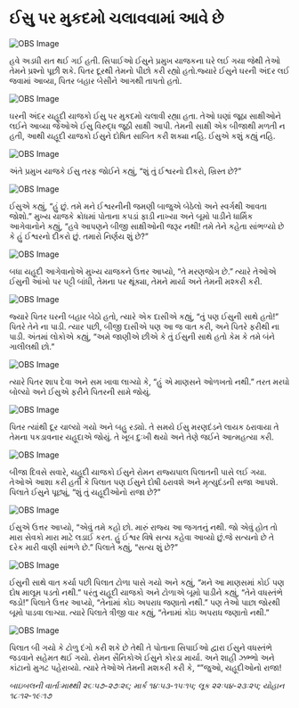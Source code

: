 # ઈસુ પર મુકદમો ચલાવવામાં આવે છે

![OBS Image](https://cdn.door43.org/obs/jpg/360px/obs-en-39-01.jpg)

હવે અડધી રાત થઈ ગઈ હતી. સિપાઈઓ ઈસુને પ્રમુખ યાજકના ઘરે લઈ ગયા જેથી તેઓ તેમને પ્રશ્નો પૂછી શકે. પિતર દૂરથી તેમનો પીછો કરી રહ્યો હતો.જ્યારે ઈસુને ઘરની અંદર લઈ જવામાં આવ્યા, પિતર બહાર બેસીને આગથી તાપતો હતો.

![OBS Image](https://cdn.door43.org/obs/jpg/360px/obs-en-39-02.jpg)

ઘરની અંદર યહૂદી યાજકો ઈસુ પર મુકદમો ચલાવી રહ્યા હતા. તેઓ ઘણાં જૂઠા સાક્ષીઓને લઈને આવ્યા જેઓએ ઈસુ વિરુદ્ધ જૂઠી સાક્ષી આપી. તેમની સાક્ષી એક બીજાથી મળતી ન હતી, આથી યહૂદી યાજકો ઈસુને દોષિત સાબિત કરી શક્યા નહિ. ઈસુએ કશું કહ્યું નહિ.

![OBS Image](https://cdn.door43.org/obs/jpg/360px/obs-en-39-03.jpg)

અંતે પ્રમુખ યાજકે ઈસુ તરફ જોઈને કહ્યું, “શું તું ઈશ્વરનો દીકરો, ખ્રિસ્ત છે?”

![OBS Image](https://cdn.door43.org/obs/jpg/360px/obs-en-39-04.jpg)

ઈસુએ કહ્યું, “હું છું. તમે મને ઈશ્વરનીની જમણી બાજુએ બેઠેલો અને સ્વર્ગથી આવતા જોશો.” મુખ્ય યાજકે ક્રોધમાં પોતાના કપડાં ફાડી નાખ્યા અને બૂમો પાડીને ધાર્મિક આગેવાનોને કહ્યું, “હવે આપણને બીજી સાક્ષીઓની જરૂર નથી! તમે તેને કહેતા સાંભળ્યો છે કે હું ઈશ્વરનો દીકરો છું. તમારો નિર્ણય શું છે?”

![OBS Image](https://cdn.door43.org/obs/jpg/360px/obs-en-39-05.jpg)

બધા યહૂદી આગેવાનોએ મુખ્ય યાજકને ઉત્તર આપ્યો, “તે મરણજોગ છે.” ત્યારે તેઓએ ઈસુની આંખો પર પટ્ટી બાંધી, તેમના પર થૂંક્યા, તેમને માર્યા અને તેમની મશ્કરી કરી.

![OBS Image](https://cdn.door43.org/obs/jpg/360px/obs-en-39-06.jpg)

જ્યારે પિતર ઘરની બહાર બેઠો હતો, ત્યારે એક દાસીએ કહ્યું, “તું પણ ઈસુની સાથે હતો!” પિતરે તેને ના પાડી. ત્યાર પછી, બીજી દાસીએ પણ આ જ વાત કરી, અને પિતરે ફરીથી ના પાડી. અંતમાં લોકોએ કહ્યું, “અમે જાણીએ છીએ કે તું ઈસુની સાથે હતો કેમ કે તમે બંને ગાલીલથી છો.”

![OBS Image](https://cdn.door43.org/obs/jpg/360px/obs-en-39-07.jpg)

ત્યારે પિતર શાપ દેવા અને સમ ખાવા લાગ્યો કે, “હું એ માણસને ઓળખતો નથી.” તરત મરઘો બોલ્યો અને ઈસુએ ફરીને પિતરની સામે જોયું.

![OBS Image](https://cdn.door43.org/obs/jpg/360px/obs-en-39-08.jpg)

પિતર ત્યાંથી દૂર ચાલ્યો ગયો અને બહુ રડ્યો. તે સમયે ઈસુ મરણદંડને લાયક ઠરાવાયા તે તેમના પકડાવનાર યહૂદાએ જોયું. તે ખૂબ દુઃખી થયો અને તેણે જઈને આત્મહત્યા કરી.

![OBS Image](https://cdn.door43.org/obs/jpg/360px/obs-en-39-09.jpg)

બીજા દિવસે સવારે, યહૂદી યાજકો ઈસુને રોમન રાજ્યપાલ પિલાતની પાસે લઈ ગયા. તેઓએ આશા કરી હતી કે પિલાત પણ ઈસુને દોષી ઠરાવશે અને મૃત્યુદંડની સજા આપશે. પિલાતે ઈસુને પૂછ્યું, “શું તું યહૂદીઓનો રાજા છે?”

![OBS Image](https://cdn.door43.org/obs/jpg/360px/obs-en-39-10.jpg)

ઈસુએ ઉત્તર આપ્યો, “એવું તમે કહો છો. મારું રાજ્ય આ જગતનું નથી. જો એવું હોત તો મારા સેવકો મારા માટે લડાઈ કરત. હું ઈશ્વર વિષે સત્ય કહેવા આવ્યો છું.જે સત્યનો છે તે દરેક મારી વાણી સાંભળે છે.” પિલાતે કહ્યું, “સત્ય શું છે?”

![OBS Image](https://cdn.door43.org/obs/jpg/360px/obs-en-39-11.jpg)

ઈસુની સાથે વાત કર્યા પછી પિલાત ટોળા પાસે ગયો અને કહ્યું, “મને આ માણસમાં કોઈ પણ દોષ માલૂમ પડતો નથી.” પરંતુ યહૂદી યાજકો અને ટોળાએ બૂમો પાડીને કહ્યું, “તેને વધસ્તંભે જડો!” પિલાતે ઉત્તર આપ્યો, “તેનામાં કોઇ અપરાધ જણાતો નથી.” પણ તેઓ પાછા જોરથી બૂમો પાડવા લાગ્યા. ત્યારે પિલાતે ત્રીજી વાર કહ્યું, “તેનામાં કોઇ અપરાધ જણાતો નથી.”

![OBS Image](https://cdn.door43.org/obs/jpg/360px/obs-en-39-12.jpg)

પિલાત બી ગયો કે ટોળુ દંગો કરી શકે છે તેથી તે પોતાના સિપાઈઓ દ્વારા ઈસુને વધસ્તંભે જડવાને સહેમત થઈ ગયો. રોમન સૈનિકોએ ઈસુને કોરડા માર્યા. અને શાહી ઝભ્ભો અને કાંટાનો મુગટ પહેરાવ્યો. ત્યારે તેઓએ તેમની મશકરી કરી કે, “”જુઓ, યહૂદીઓનો રાજા!

_બાઇબલની વાર્તાઃમાથ્થી ૨૬ઃ૫૭-૨૭ઃ૨૬; માર્ક ૧૪ઃ૫૩-૧૫ઃ૧૫; લૂક ૨૨ઃ૫૪-૨૩ઃ૨૫; યોહાન ૧૮ઃ૧૨-૧૯ઃ૧૭_